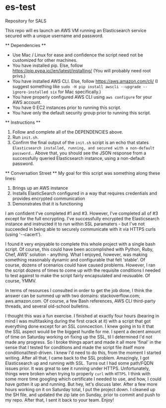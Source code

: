 # es-test
Repository for SALS 

This repo will es launch an AWS VM running an Elasticsearch service secured with a unique username and password. 

** Dependencies **
- Use Mac / Linux for ease and confidence the script need not be customized for other machines. 
- You have installed pip. Else, follow https://pip.pypa.io//en/latest/installing/ (You will probably need root privs.)
- You have installed AWS CLI. Else, follow https://aws.amazon.com/cli/ (I suggest something like `sudo -H pip install awscli --upgrade --ignore-installed six` for Mac specifically.)
- You have properly configured AWS CLI using `aws configure` for your AWS account. 
- You have 0 EC2 instances prior to running this script. 
- You have only the default security group prior to running this script. 

** Instructions **
1) Follow and complete all of the DEPENDENCIES above.  
2) Run `init.sh`. 
3) Confirm the final output of the `init.sh` script is an echo that states `Elasticsearch installed, running, and secured with a non-default password.`. Above that, you should see the JSON response from a successfully queried Elasticsearch instance, using a non-default password. 

** Conversation Street ** 
My goal for this script was something along these lines: 
1) Brings up an AWS instance
2) Installs ElasticSearch configured in a way that requires credentials and provides encrypted communication
3) Demonstrates that it is functioning

I am confident I've completed #1 and #3. However, I've completed all of #3 except for the full encrypting. I've successfully encrypted the Elasticsearch instance and instructed it to run within SSL paramaters - but I've not succeeded in being able to securely communicate with it via HTTPS curls (using '--cacert').

I found it very enjoyable to complete this whole project with a single bash script. Of course, this could have been accomplished with Python, Ruby, Chef, AWS' solution - anything. What I enjoyed, however, was making something reasonably dynamic and configurable that felt 'stable'. Of course, dozens of scenarios could have caused problems. However, I ran the script dozens of times to come up with the requisite conditions I needed to test against to make the script fairly encapsulated and reusuable. Of course, YMMV.

In terms of resources I consulted in order to get the job done, I think the answer can be summed up with two domains: stackoverflow.com; aws.amazon.com. Of course, a few Bash references, AWS CLI third-party threads, and several old-school bulletins.

I thought this was a fun exercise. I finished at exactly four hours (bearing in mind I was multitasking during the first crack at it) with a script that got everything done except for an SSL conncection. I knew going in to it that the SSL aspect would be the biggest hurdle for me. I spent a decent amount of time on Saturday working on fixing up the SSL, til I determined I'd not made any progress. So I broke things apart and made it all more 'final' in the sense that I tested for conditions and made the script file itself more conditional/test-driven. I knew I'd need to do this, from the moment I started writing. After all that, I came back to the SSL problem. Amazingly, I got Elasticsearch up and running with SSL. Turns out I had some path/FQDN issues prior. It was great to see it running under HTTPS. Unfortunately, things were broken when trying to properly `curl` with `HTTPS`. I think with some more time googling which certificate I needed to use, and how, I could have gotten it up and running. But hey, let's discuss later. After a few more hours working on it on Saturday total, I put the project down. I cleaned up the SH file, and updated the zip late on Sunday, prior to commit and push to my repo. After that, I sent it back to your team. Enjoy!